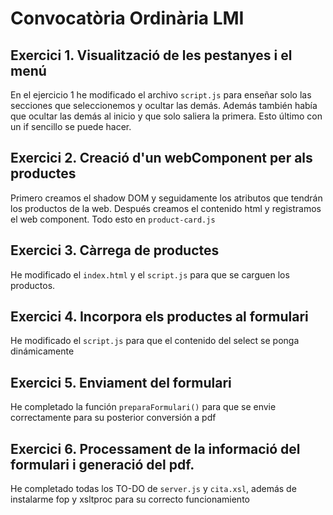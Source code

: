 # Convocatòria Ordinària LMI
## Exercici 1. Visualització de les pestanyes i el menú

En el ejercicio 1 he modificado el archivo `script.js` para enseñar solo las secciones que seleccionemos y ocultar las demás. Además también había que ocultar las demás al inicio y que solo saliera la primera.
Esto último con un if sencillo se puede hacer.

## Exercici 2. Creació d'un webComponent per als productes
Primero creamos el shadow DOM y seguidamente los atributos que tendrán los productos de la web. Después creamos el contenido html y registramos el web component. Todo esto en `product-card.js`

## Exercici 3. Càrrega de productes
He modificado el `index.html` y el `script.js` para que se carguen los productos.

## Exercici 4. Incorpora els productes al formulari
He modificado el `script.js` para que el contenido del select se ponga dinámicamente

## Exercici 5. Enviament del formulari

He completado la función `preparaFormulari()` para que se envie correctamente para su posterior conversión a pdf

## Exercici 6. Processament de la informació del formulari i generació del pdf.

He completado todas los TO-DO de `server.js` y `cita.xsl`, además de instalarme fop y xsltproc para su correcto funcionamiento

